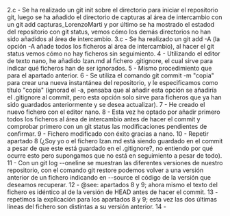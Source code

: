 2.c - Se ha realizado un git init sobre el directorio para iniciar el repositorio git, luego se ha añadido el directorio de capturas al área de intercambio con un git add capturas_LorenzoMarti y por último se ha mostrado el estadod del repositorio con git status, vemos cómo los demás directorios no han sido añadidos al área de intercambio.
3.c - Se ha realizado un git add -A (la opción -A añade todos los ficheros al área de intercambio), al hacer el git status vemos cómo no hay ficheros sin seguimiento.
4 - Utilizando el editor de texto nano, he añadido Izan.md al fichero .gitignore, el cual sirve para indicar qué ficheros han de ser ignorados.
5 - Mismo procedimiento que para el apartado anterior.
6 - Se utiliza el comando git commit -m "copia" para crear una nueva instantánea del repositorio, y le especificamos como título "copia" (ignorad el -a, pensaba que al añadir esta opción se añadiría el .gitignore al commit, pero esta opción solo sirve para ficheros que ya han sido guardados anteriormente y se desea actualizar).
7 - He creado el nuevo fichero con el editor nano.
8 - Esta vez he optado por añadir primero todos los ficheros al área de intercambio antes de hacer el commit y comprobar primero con un git status las modificaciones pendientes de confirmar.
9 - Fichero modificado con éxito gracias a nano.
10 - Repetir apartado 8 (¿Soy yo o el fichero Izan.md está siendo guardado en el commit a pesar de que este está guardado en el .gitignore?, no entiendo por qué ocurre esto pero supongamos que no está en seguimiento a pesar de todo).
11 - Con un git log --oneline se muestran las diferentes versiones de nuestro repositorio, con el comando git restore podemos volver a una versión anterior de un fichero indicando en --source el código de la versión que deseamos recuperar.
12 - @see: apartados 8 y 9; ahora mismo el texto del fichero es idéntico al de la versión de HEAD antes de hacer el commit.
13 - repetimos la explicación para los apartados 8 y 9; esta vez las dos últimas líneas del fichero son distintas a su versión anterior.
14 - 
